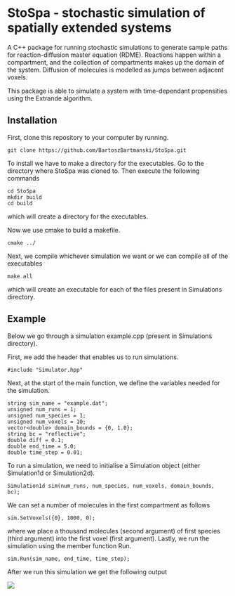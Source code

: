 # StoSpa - stochastic simulation of spatially extended systems

A C++ package for running stochastic simulations to generate sample paths 
for reaction-diffusion master equation (RDME). Reactions happen within a compartment,
and the collection of compartments makes up the domain of the system. Diffusion of 
molecules is modelled as jumps between adjacent voxels.

This package is able to simulate a system with time-dependant propensities
using the Extrande algorithm.

## Installation

First, clone this repository to your computer by running.
```
git clone https://github.com/BartoszBartmanski/StoSpa.git
```

To install we have to make a directory for the executables. Go to the directory
where StoSpa was cloned to. Then execute the following commands
```
cd StoSpa
mkdir build
cd build
```
which will create a directory for the executables.

Now we use cmake to build a makefile.
```
cmake ../
```
Next, we compile whichever simulation we want or we can compile all of the executables
```
make all
```
which will create an executable for each of the files present in Simulations directory.


## Example

Below we go through a simulation example.cpp (present in Simulations directory).

First, we add the header that enables us to run simulations.
```
#include "Simulator.hpp"
```
Next, at the start of the main function, we define the variables needed 
for the simulation.
```
string sim_name = "example.dat";
unsigned num_runs = 1;
unsigned num_species = 1;
unsigned num_voxels = 10;
vector<double> domain_bounds = {0, 1.0};
string bc = "reflective";
double diff = 0.1;
double end_time = 5.0;
double time_step = 0.01;
```
To run a simulation, we need to initialise a Simulation object (either 
Simulation1d or Simulation2d).
```
Simulation1d sim(num_runs, num_species, num_voxels, domain_bounds, bc);
```
We can set a number of molecules in the first compartment as follows
```
sim.SetVoxels({0}, 1000, 0);
```
where we place a thousand molecules (second argument) of first species (third argument) 
into the first voxel (first argument).
Lastly, we run the simulation using the member function Run.
```
sim.Run(sim_name, end_time, time_step);
```

After we run this simulation we get the following output

![](http://users.ox.ac.uk/~shil4444/misc/sim.gif)


